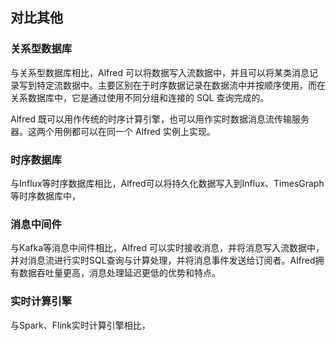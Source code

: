 ## 对比其他

### 关系型数据库

与关系型数据库相比，Alfred 可以将数据写入流数据中，并且可以将某类消息记录写到特定流数据中。主要区别在于时序数据记录在数据流中并按顺序使用，而在关系数据库中，它是通过使用不同分组和连接的 SQL 查询完成的。

Alfred 既可以用作传统的时序计算引擎，也可以用作实时数据消息流传输服务器。这两个用例都可以在同一个 Alfred 实例上实现。

### 时序数据库

与Influx等时序数据库相比，Alfred可以将持久化数据写入到Influx、TimesGraph等时序数据库中，

### 消息中间件

与Kafka等消息中间件相比，Alfred 可以实时接收消息，并将消息写入流数据中，并对消息流进行实时SQL查询与计算处理，并将消息事件发送给订阅者。Alfred拥有数据吞吐量更高，消息处理延迟更低的优势和特点。

### 实时计算引擎

与Spark、Flink实时计算引擎相比，
